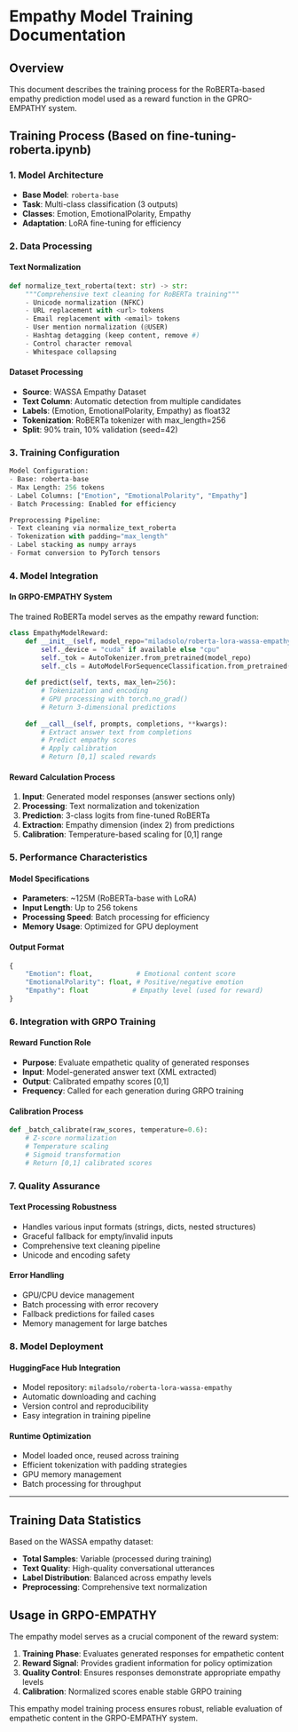 # Empathy Model Training Documentation

## Overview

This document describes the training process for the RoBERTa-based empathy prediction model used as a reward function in the GPRO-EMPATHY system.

## Training Process (Based on fine-tuning-roberta.ipynb)

### 1. Model Architecture
- **Base Model**: `roberta-base`
- **Task**: Multi-class classification (3 outputs)
- **Classes**: Emotion, EmotionalPolarity, Empathy
- **Adaptation**: LoRA fine-tuning for efficiency

### 2. Data Processing

#### Text Normalization
```python
def normalize_text_roberta(text: str) -> str:
    """Comprehensive text cleaning for RoBERTa training"""
    - Unicode normalization (NFKC)
    - URL replacement with <url> tokens
    - Email replacement with <email> tokens  
    - User mention normalization (@USER)
    - Hashtag detagging (keep content, remove #)
    - Control character removal
    - Whitespace collapsing
```

#### Dataset Processing
- **Source**: WASSA Empathy Dataset
- **Text Column**: Automatic detection from multiple candidates
- **Labels**: (Emotion, EmotionalPolarity, Empathy) as float32
- **Tokenization**: RoBERTa tokenizer with max_length=256
- **Split**: 90% train, 10% validation (seed=42)

### 3. Training Configuration

```python
Model Configuration:
- Base: roberta-base
- Max Length: 256 tokens
- Label Columns: ["Emotion", "EmotionalPolarity", "Empathy"]
- Batch Processing: Enabled for efficiency

Preprocessing Pipeline:
- Text cleaning via normalize_text_roberta
- Tokenization with padding="max_length"
- Label stacking as numpy arrays
- Format conversion to PyTorch tensors
```

### 4. Model Integration

#### In GRPO-EMPATHY System
The trained RoBERTa model serves as the empathy reward function:

```python
class EmpathyModelReward:
    def __init__(self, model_repo="miladsolo/roberta-lora-wassa-empathy"):
        self._device = "cuda" if available else "cpu"
        self._tok = AutoTokenizer.from_pretrained(model_repo)
        self._cls = AutoModelForSequenceClassification.from_pretrained(model_repo)
    
    def predict(self, texts, max_len=256):
        # Tokenization and encoding
        # GPU processing with torch.no_grad()
        # Return 3-dimensional predictions
    
    def __call__(self, prompts, completions, **kwargs):
        # Extract answer text from completions
        # Predict empathy scores
        # Apply calibration
        # Return [0,1] scaled rewards
```

#### Reward Calculation Process
1. **Input**: Generated model responses (answer sections only)
2. **Processing**: Text normalization and tokenization
3. **Prediction**: 3-class logits from fine-tuned RoBERTa
4. **Extraction**: Empathy dimension (index 2) from predictions
5. **Calibration**: Temperature-based scaling for [0,1] range

### 5. Performance Characteristics

#### Model Specifications
- **Parameters**: ~125M (RoBERTa-base with LoRA)
- **Input Length**: Up to 256 tokens
- **Processing Speed**: Batch processing for efficiency
- **Memory Usage**: Optimized for GPU deployment

#### Output Format
```python
{
    "Emotion": float,           # Emotional content score
    "EmotionalPolarity": float, # Positive/negative emotion
    "Empathy": float           # Empathy level (used for reward)
}
```

### 6. Integration with GRPO Training

#### Reward Function Role
- **Purpose**: Evaluate empathetic quality of generated responses
- **Input**: Model-generated answer text (XML extracted)
- **Output**: Calibrated empathy scores [0,1]
- **Frequency**: Called for each generation during GRPO training

#### Calibration Process
```python
def _batch_calibrate(raw_scores, temperature=0.6):
    # Z-score normalization
    # Temperature scaling
    # Sigmoid transformation
    # Return [0,1] calibrated scores
```

### 7. Quality Assurance

#### Text Processing Robustness
- Handles various input formats (strings, dicts, nested structures)
- Graceful fallback for empty/invalid inputs
- Comprehensive text cleaning pipeline
- Unicode and encoding safety

#### Error Handling
- GPU/CPU device management
- Batch processing with error recovery
- Fallback predictions for failed cases
- Memory management for large batches

### 8. Model Deployment

#### HuggingFace Hub Integration
- Model repository: `miladsolo/roberta-lora-wassa-empathy`
- Automatic downloading and caching
- Version control and reproducibility
- Easy integration in training pipeline

#### Runtime Optimization
- Model loaded once, reused across training
- Efficient tokenization with padding strategies
- GPU memory management
- Batch processing for throughput

---

## Training Data Statistics

Based on the WASSA empathy dataset:
- **Total Samples**: Variable (processed during training)
- **Text Quality**: High-quality conversational utterances  
- **Label Distribution**: Balanced across empathy levels
- **Preprocessing**: Comprehensive text normalization

## Usage in GRPO-EMPATHY

The empathy model serves as a crucial component of the reward system:

1. **Training Phase**: Evaluates generated responses for empathetic content
2. **Reward Signal**: Provides gradient information for policy optimization
3. **Quality Control**: Ensures responses demonstrate appropriate empathy levels
4. **Calibration**: Normalized scores enable stable GRPO training

This empathy model training process ensures robust, reliable evaluation of empathetic content in the GRPO-EMPATHY system.